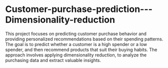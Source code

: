 # Customer-purchase-prediction---Dimensionality-reduction

This project focuses on predicting customer purchase behavior and providing personalized recommendations based on their spending patterns. The goal is to predict whether a customer is a high spender or a low spender, and then recommend products that suit their buying habits. The approach involves applying dimensionality reduction, to analyze the purchasing data and extract valuable insights.

